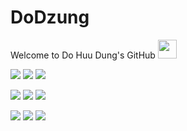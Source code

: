 # DoDzung
Welcome to Do Huu Dung's GitHub <img src="https://raw.githubusercontent.com/MartinHeinz/MartinHeinz/master/wave.gif" width="30px">

![](https://img.shields.io/static/v1?label=Code&message=Python&color=important)
![](https://img.shields.io/static/v1?label=Code&message=C/Cpp&color=important)
![](https://img.shields.io/static/v1?label=OS&message=Linux&color=orange)

![](https://img.shields.io/static/v1?label=Tools&message=Tensorflow&color=success)
![](https://img.shields.io/static/v1?label=Tools&message=Keras&color=success)
![](https://img.shields.io/static/v1?label=Tools&message=OpenVSLAM&color=success)

![](https://img.shields.io/static/v1?label=Tools&message=OpenCV&color=success)
![](https://img.shields.io/static/v1?label=Editor&message=PyCharm&color=informational)
![](https://img.shields.io/static/v1?label=Editor&message=VisualStudio&color=informational)

